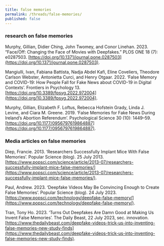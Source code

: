```yaml
---
title: false memories
permalink: /threads/false-memories/
published: false
---
```




### research on false memories

Murphy, Gillian, Didier Ching, John Twomey, and Conor Linehan. 2023. “Face/Off: Changing the Face of Movies with Deepfakes.” PLOS ONE 18 (7): e0287503. [https://doi.org/10.1371/journal.pone.0287503](https://doi.org/10.1371/journal.pone.0287503).


Mangiulli, Ivan, Fabiana Battista, Nadja Abdel Kafi, Eline Coveliers, Theodore Carlson Webster, Antonietta Curci, and Henry Otgaar. 2022. ‘False Memory and COVID-19: How People Fall for Fake News about COVID-19 in Digital Contexts’. Frontiers in Psychology 13. [https://doi.org/10.3389/fpsyg.2022.972004](https://doi.org/10.3389/fpsyg.2022.972004).

Murphy, Gillian, Elizabeth F. Loftus, Rebecca Hofstein Grady, Linda J. Levine, and Ciara M. Greene. 2019. ‘False Memories for Fake News During Ireland’s Abortion Referendum’. Psychological Science 30 (10): 1449–59. [https://doi.org/10.1177/0956797619864887](https://doi.org/10.1177/0956797619864887).



### Media articles on false memories

Diep, Francie. 2013. ‘Researchers Successfully Implant Mice With False Memories’. Popular Science (blog). 25 July 2013. [https://www.popsci.com/science/article/2013-07/researchers-successfully-implant-mice-false-memories/](https://www.popsci.com/science/article/2013-07/researchers-successfully-implant-mice-false-memories/).

Paul, Andrew. 2023. ‘Deepfake Videos May Be Convincing Enough to Create False Memories’. Popular Science (blog). 24 July 2023. [https://www.popsci.com/technology/deepfake-false-memory/](https://www.popsci.com/technology/deepfake-false-memory/).

Tran, Tony Ho. 2023. ‘Turns Out Deepfakes Are Damn Good at Making Us Invent False Memories’. The Daily Beast, 22 July 2023, sec. innovation. [https://www.thedailybeast.com/deepfake-videos-trick-us-into-inventing-false-memories-new-study-finds](https://www.thedailybeast.com/deepfake-videos-trick-us-into-inventing-false-memories-new-study-finds).
